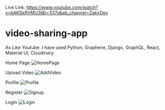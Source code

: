 Live Link: https://www.youtube.com/watch?v=bAKSkRVMU3I&t=337s&ab_channel=ZakirDev
# video-sharing-app
As Like Youtube. I have used Python, Graphene, Django, GraphQL, React, Material UI, Cloudinary.

Home Page
![HomePage](https://user-images.githubusercontent.com/68065676/122260360-fe605400-cef4-11eb-8625-d2bbb9486c90.png)

Upload Video
![AddVideo](https://user-images.githubusercontent.com/68065676/122260404-0fa96080-cef5-11eb-91ff-20ea0e9a8a2f.png)

Profile
![Profile](https://user-images.githubusercontent.com/68065676/122260620-4ed7b180-cef5-11eb-9b7a-1d5d494469f0.png)

Register
![Signup](https://user-images.githubusercontent.com/68065676/122260663-58611980-cef5-11eb-932a-858746648c08.png)

Login
![Login](https://user-images.githubusercontent.com/68065676/122260693-6151eb00-cef5-11eb-8b51-75e603b21079.png)
